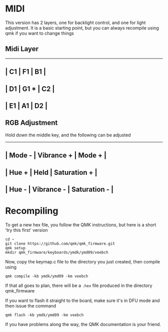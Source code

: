 # MIDI

This version has 2 layers, one for backlight control, and one for light adjustment. It is a basic starting point, but you can always recompile using qmk if you want to change things

## Midi Layer

--------------------
| C1  |  F1  | B1  |
--------------------
| D1  | G1 * | C2  |
--------------------
| E1  | A1   | D2  |
--------------------

## RGB Adjustment

Hold down the middle key, and the following can be adjusted

---------------------------------------
| Mode - | Vibrance + | Mode +        |
---------------------------------------
| Hue +  | Held       | Saturation +  |
---------------------------------------
| Hue -  | Vibrance - | Saturation -  |
---------------------------------------

# Recompiling 

To get a new hex file, you follow the QMK instructions, but here is a short 'try this first' version 

```
cd ~
git clone https://github.com/qmk/qmk_firmware.git
qmk setup
mkdir qmk_firmware/keyboards/ymdk/ymd09/veebch
```
Now, copy the keymap.c file to the directory you just created, then compile using
```
qmk compile -kb ymdk/ymd09 -km veebch
```
If that all goes to plan, there will be a `.hex` file produced in the directory qmk_firmware

If you want to flash it straight to the board, make sure it's in DFU mode and then issue the command
```
qmk flash -kb ymdk/ymd09 -km veebch
```
If you have problems along the way, the QMK documentation is your friend.
